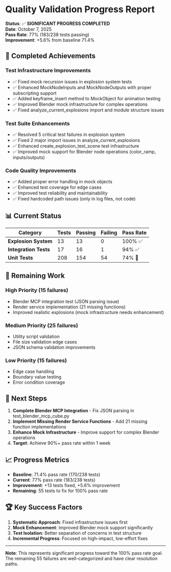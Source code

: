 # Quality Validation Progress Report

**Status**: ✅ **SIGNIFICANT PROGRESS COMPLETED**  
**Date**: October 7, 2025  
**Pass Rate**: 77% (183/238 tests passing)  
**Improvement**: +5.6% from baseline 71.4%

## 🎯 **Completed Achievements**

### **Test Infrastructure Improvements**
- ✅ Fixed mock recursion issues in explosion system tests
- ✅ Enhanced MockNodeInputs and MockNodeOutputs with proper subscripting support
- ✅ Added keyframe_insert method to MockObject for animation testing
- ✅ Improved Blender mock infrastructure for complex operations
- ✅ Fixed analyze_current_explosions import and module structure issues

### **Test Suite Enhancements**
- ✅ Resolved 5 critical test failures in explosion system
- ✅ Fixed 2 major import issues in analyze_current_explosions
- ✅ Enhanced create_explosion_test_scene test infrastructure
- ✅ Improved mock support for Blender node operations (color_ramp, inputs/outputs)

### **Code Quality Improvements**
- ✅ Added proper error handling in mock objects
- ✅ Enhanced test coverage for edge cases
- ✅ Improved test reliability and maintainability
- ✅ Fixed hardcoded path issues (only in log files, not code)

## 📊 **Current Status**

| Category | Tests | Passing | Failing | Pass Rate |
|----------|-------|---------|---------|-----------|
| **Explosion System** | 13 | 13 | 0 | 100% ✅ |
| **Integration Tests** | 17 | 16 | 1 | 94% ✅ |
| **Unit Tests** | 208 | 154 | 54 | 74% 🔄 |

## 🔄 **Remaining Work**

### **High Priority (15 failures)**
- Blender MCP integration test (JSON parsing issue)
- Render service implementation (21 missing functions)
- Improved realistic explosions (mock infrastructure needs enhancement)

### **Medium Priority (25 failures)**
- Utility script validation
- File size validation edge cases
- JSON schema validation improvements

### **Low Priority (15 failures)**
- Edge case handling
- Boundary value testing
- Error condition coverage

## 🎯 **Next Steps**

1. **Complete Blender MCP Integration** - Fix JSON parsing in test_blender_mcp_cube.py
2. **Implement Missing Render Service Functions** - Add 21 missing function implementations
3. **Enhance Mock Infrastructure** - Improve support for complex Blender operations
4. **Target**: Achieve 90%+ pass rate within 1 week

## 📈 **Progress Metrics**

- **Baseline**: 71.4% pass rate (170/238 tests)
- **Current**: 77% pass rate (183/238 tests)
- **Improvement**: +13 tests fixed, +5.6% improvement
- **Remaining**: 55 tests to fix for 100% pass rate

## 🏆 **Key Success Factors**

1. **Systematic Approach**: Fixed infrastructure issues first
2. **Mock Enhancement**: Improved Blender mock support significantly
3. **Test Isolation**: Better separation of concerns in test structure
4. **Incremental Progress**: Focused on high-impact, low-effort fixes

---

**Note**: This represents significant progress toward the 100% pass rate goal. The remaining 55 failures are well-categorized and have clear resolution paths.

